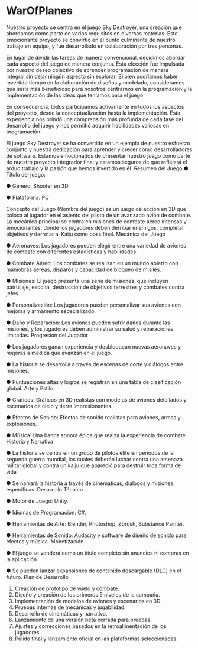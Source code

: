 # WarOfPlanes
Nuestro proyecto se centra en el juego Sky Destroyer, una creación que abordamos como parte de varios requisitos en diversas materias. Este emocionante proyecto se convirtió en
el punto culminante de nuestro trabajo en equipo, y fue desarrollado en colaboración por tres personas.

En lugar de dividir las tareas de manera convencional, decidimos abordar cada aspecto del juego de manera conjunta. 
Esta elección fue impulsada por nuestro deseo colectivo de aprender programación de manera integral,sin dejar ningún aspecto sin explorar. 
Si bien podríamos haber invertido tiempo en la elaboración de diseños y modelado, consideramos que sería más beneficioso para nosotros
centrarnos en la programación y la implementación de las ideas que teníamos para el juego.

En consecuencia, todos participamos activamente en todos los aspectos del proyecto, desde la conceptualización hasta la implementación.
Esta experiencia nos brindó una comprensión más profunda de cada fase del desarrollo del juego y nos permitió adquirir habilidades valiosas en programación.

El juego Sky Destroyer se ha convertido en un ejemplo de nuestro esfuerzo conjunto y nuestra dedicación para aprender y crecer como desarrolladores de software. 
Estamos emocionados de presentar nuestro juego como parte de nuestro proyecto integrador final y estamos seguros de que reflejará el arduo trabajo y la pasión que hemos invertido en él.
Resumen del Juego
● Título del juego:

● Género: Shooter en 3D

● Plataforma: PC

Concepto del Juego
(Nombre del juego) es un juego de acción en 3D que coloca al jugador en el asiento
del piloto de un avanzado avión de combate. La mecánica principal se centra en
misiones de combate aéreo intensas y emocionantes, donde los jugadores deben
derribar enemigos, completar objetivos y derrotar al Kaiju como boss final.
Mecánica del Juego

● Aeronaves: Los jugadores pueden elegir entre una variedad de aviones de combate
con diferentes estadísticas y habilidades.

● Combate Aéreo: Los combates se realizan en un mundo abierto con maniobras
aéreas, disparos y capacidad de bloqueo de misiles.

● Misiones: El juego presenta una serie de misiones, que incluyen patrullaje, escolta,
destrucción de objetivos terrestres y combates contra jefes.

● Personalización: Los jugadores pueden personalizar sus aviones con mejoras y
armamento especializado.

● Daño y Reparación: Los aviones pueden sufrir daños durante las misiones, y los
jugadores deben administrar su salud y reparaciones limitadas.
Progresión del Jugador

● Los jugadores ganan experiencia y desbloquean nuevas aeronaves y mejoras a
medida que avanzan en el juego.

● La historia se desarrolla a través de escenas de corte y diálogos entre misiones.

● Puntuaciones altas y logros se registran en una tabla de clasificación global.
Arte y Estilo

● Gráficos: Gráficos en 3D realistas con modelos de aviones detallados y escenarios
de cielo y tierra impresionantes.

● Efectos de Sonido: Efectos de sonido realistas para aviones, armas y explosiones.

● Música: Una banda sonora épica que realza la experiencia de combate.
Historia y Narrativa

● La historia se centra en un grupo de pilotos élite en periodos de la segunda guerra
mundial, los cuales deberán luchar contra una amenaza militar global y contra un
kaiju que apareció para destruir toda forma de vida

● Se narrará la historia a través de cinemáticas, diálogos y misiones específicas.
Desarrollo Técnico

● Motor de Juego: Unity.

● Idiomas de Programación: C#.

● Herramientas de Arte: Blender, Photoshop, Zbrush, Substance Painter.

● Herramientas de Sonido: Audacity y software de diseño de sonido para efectos y
música.
Monetización

● El juego se venderá como un título completo sin anuncios ni compras en la
aplicación.

● Se pueden lanzar expansiones de contenido descargable (DLC) en el futuro.
Plan de Desarrollo

1. Creación de prototipo de vuelo y combate.
2. Diseño y creación de los primeros 5 niveles de la campaña.
3. Implementación de modelos de aviones y escenarios en 3D.
4. Pruebas internas de mecánicas y jugabilidad.
5. Desarrollo de cinemáticas y narrativa.
6. Lanzamiento de una versión beta cerrada para pruebas.
7. Ajustes y correcciones basados en la retroalimentación de los jugadores.
8. Pulido final y lanzamiento oficial en las plataformas seleccionadas.
